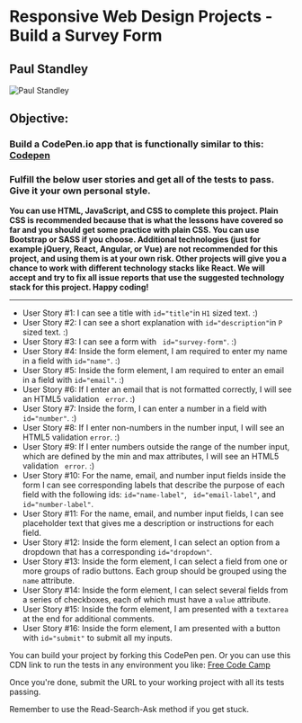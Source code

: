# Responsive Web Design Projects - Build a Survey Form

## __Paul Standley__

![Paul Standley](http://res.cloudinary.com/pieol2/image/upload/v1516543296/profile-small.png)

## Objective:

### Build a CodePen.io app that is functionally similar to this: [Codepen](https://codepen.io/freeCodeCamp/full/VPaoNP.)

### Fulfill the below user stories and get all of the tests to pass. Give it your own personal style.

 __You can use HTML, JavaScript, and CSS to complete this project. Plain CSS is recommended because 
that is what the lessons have covered so far and you should get some practice with plain CSS. You can use Bootstrap or SASS if you choose. Additional technologies (just for example jQuery, React, Angular, or Vue) are not recommended for this project, and using them is at your own risk. Other projects will give you a chance to work with different technology stacks like React. We will accept and try to fix all issue reports that use the suggested technology stack for this project. Happy coding!__

-------------------------------------------------------------------------------------

* User Story #1: I can see a title with ``` id="title" ```in ``` H1 ``` sized text. :)
* User Story #2: I can see a short explanation with ``` id="description" ```in ``` P ``` sized text. :)
* User Story #3: I can see a form with ``` id="survey-form"```. :)
* User Story #4: Inside the form element, I am required to enter my name in a field with  ```id="name"```. :)
* User Story #5: Inside the form element, I am required to enter an email in a field with ```id="email"```. :)
* User Story #6: If I enter an email that is not formatted correctly, I will see an HTML5 validation ``` error```. :)
* User Story #7: Inside the form, I can enter a number in a field with ``` id="number"```. :)
* User Story #8: If I enter non-numbers in the number input, I will see an HTML5 validation  ```error```. :)
* User Story #9: If I enter numbers outside the range of the number input, which are defined by the min and max attributes, I will see an HTML5 validation ``` error```. :)
* User Story #10: For the name, email, and number input fields inside the form I can see corresponding labels that describe the purpose of each field with the following ids:  ```id="name-label"```, ``` id="email-label"```, and  ```id="number-label"```.
* User Story #11: For the name, email, and number input fields, I can see placeholder text that gives me a description or instructions for each field.
* User Story #12: Inside the form element, I can select an option from a dropdown that has a corresponding  ```id="dropdown"```.
* User Story #13: Inside the form element, I can select a field from one or more groups of radio buttons. Each group should be grouped using the ```name``` attribute.
* User Story #14: Inside the form element, I can select several fields from a series of checkboxes, each of which must have a ```value``` attribute.
* User Story #15: Inside the form element, I am presented with a ```textarea``` at the end for additional comments.
* User Story #16: Inside the form element, I am presented with a button with ```id="submit"``` to submit all my inputs.

You can build your project by forking this CodePen pen. Or you can use this CDN link to run the tests in any environment you like: [Free Code Camp](https://cdn.freecodecamp.org/testable-projects-fcc/v1/bundle.js)

Once you're done, submit the URL to your working project with all its tests passing.

Remember to use the Read-Search-Ask method if you get stuck.